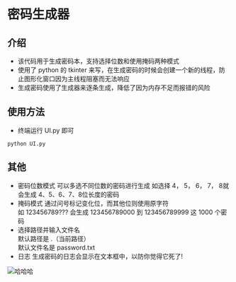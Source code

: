 # 密码生成器

## 介绍
+ 该代码用于生成密码本，支持选择位数和使用掩码两种模式  
+ 使用了 python 的 tkinter 来写，在生成密码的时候会创建一个新的线程，防止图形化窗口因为主线程阻塞而无法响应
+ 生成密码使用了生成器来逐条生成，降低了因为内存不足而报错的风险

## 使用方法
+ 终端运行 UI.py 即可
```
python UI.py
```

## 其他
+ 密码位数模式
可以多选不同位数的密码进行生成
如选择 4， 5， 6， 7， 8就会生成 4、5、6、7、8位长度的密码
+ 掩码模式
通过问号标记变化位，而其他位则使用原字符  
如 123456789??? 会生成 123456789000 到 123456789999 这 1000 个密码
+ 选择路径并输入文件名  
默认路径是 .（当前路径）  
默认文件名是 password.txt
+ 日志
生成密码的日志会显示在文本框中，以防你觉得它死了!

![哈哈哈](https://github.com/user-attachments/assets/38b7c514-7eb0-4a92-87d0-83cb84acfc07)

